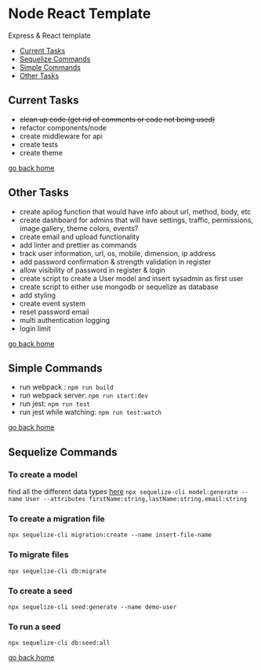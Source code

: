 # Node React Template
Express & React template

- [Current Tasks](cur-tas)
- [Sequelize Commands](seq-cmd)
- [Simple Commands](pkg-cmd)
- [Other Tasks](oth-tas)

[cur-tas]:#current-tasks
[home]:#node-react-template
[pkg-cmd]:#simple-commands
[seq-cmd]:#sequelize-commands
[oth-tas]:#other-tasks

## Current Tasks

- ~~clean up code (get rid of comments or code not being used)~~
- refactor components/node
- create middleware for api
- create tests
- create theme

[go back home](home)

## Other Tasks
- create apilog function that would have info about url, method, body, etc
- create dashboard for admins that will have settings, traffic, permissions, image gallery, theme colors, events?
- create email and upload functionality
- add linter and prettier as commands
- track user information, url, os, mobile, dimension, ip address
- add password confirmation & strength validation in register
- allow visibility of password in register & login
- create script to create a User model and insert sysadmin as first user
- create script to either use mongodb or sequelize as database
- add styling
- create event system
- reset password email
- multi authentication logging
- login limit

[go back home](home)

## Simple Commands
- run webpack : `npm run build`
- run webpack server: `npm run start:dev`
- run jest: `npm run test`
- run jest while watching: `npm run test:watch`

[go back home](home)

## Sequelize Commands

### To create a model

find all the different data types [here](https://sequelize.org/docs/v6/moved/data-types/)
`npx sequelize-cli model:generate --name User --attributes firstName:string,lastName:string,email:string`

### To create a migration file
`npx sequelize-cli migration:create --name insert-file-name`

### To migrate files
`npx sequelize-cli db:migrate`

### To create a seed
`npx sequelize-cli seed:generate --name demo-user`

### To run a seed
`npx sequelize-cli db:seed:all`

[go back home](home)